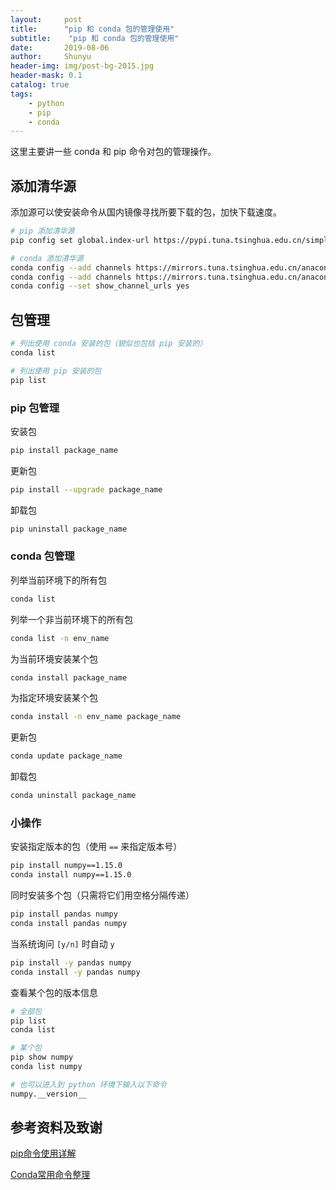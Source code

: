 ```yaml
---
layout:     post
title:      "pip 和 conda 包的管理使用"
subtitle:    "pip 和 conda 包的管理使用"
date:       2019-08-06
author:     Shunyu
header-img: img/post-bg-2015.jpg
header-mask: 0.1
catalog: true
tags:
    - python
    - pip
    - conda
---
```




这里主要讲一些 conda 和 pip 命令对包的管理操作。



## 添加清华源

添加源可以使安装命令从国内镜像寻找所要下载的包，加快下载速度。

```bash
# pip 添加清华源
pip config set global.index-url https://pypi.tuna.tsinghua.edu.cn/simple

# conda 添加清华源
conda config --add channels https://mirrors.tuna.tsinghua.edu.cn/anaconda/pkgs/free/
conda config --add channels https://mirrors.tuna.tsinghua.edu.cn/anaconda/pkgs/main/
conda config --set show_channel_urls yes
```



## 包管理

```bash
# 列出使用 conda 安装的包（貌似也包括 pip 安装的）
conda list

# 列出使用 pip 安装的包
pip list
```



### pip 包管理

安装包

```bash
pip install package_name
```


更新包

```bash
pip install --upgrade package_name
```

卸载包

```bash
pip uninstall package_name
```



### conda 包管理

列举当前环境下的所有包

```bash
conda list
```

列举一个非当前环境下的所有包

```bash
conda list -n env_name
```

为当前环境安装某个包

```bash
conda install package_name
```

为指定环境安装某个包

```bash
conda install -n env_name package_name
```

更新包

```bash
conda update package_name
```

卸载包

```bash
conda uninstall package_name
```



### 小操作

安装指定版本的包（使用 `==` 来指定版本号）

```bash
pip install numpy==1.15.0
conda install numpy==1.15.0
```

同时安装多个包（只需将它们用空格分隔传递）

```bash
pip install pandas numpy
conda install pandas numpy
```

当系统询问 `[y/n]` 时自动 `y`

```bash
pip install -y pandas numpy
conda install -y pandas numpy
```

查看某个包的版本信息

```bash
# 全部包
pip list
conda list

# 某个包
pip show numpy
conda list numpy

# 也可以进入到 python 环境下输入以下命令
numpy.__version__
```



## 参考资料及致谢

[pip命令使用详解](https://blog.csdn.net/guoyajie1990/article/details/81089915)

[Conda常用命令整理](https://blog.csdn.net/menc15/article/details/71477949)